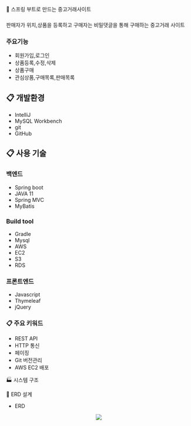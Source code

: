 🛒 스프링 부트로 만드는 중고거래사이트
### 
판매자가 위치,상품을 등록하고 구매자는 비밀댓글을 통해 구매하는 중고거래 사이트
### 주요기능
* 회원가입,로그인
* 상품등록,수정,삭제
* 상품구매 
* 관심상품,구매목록,판매목록
## 📋 개발환경
* IntelliJ
* MySQL Workbench
* git
* GitHub
## 📋 사용 기술
### 백엔드
* Spring boot
* JAVA 11
* Spring MVC
* MyBatis
### Build tool
* Gradle
* Mysql
* AWS
* EC2
* S3
* RDS
### 프론트엔드
* Javascript
* Thymeleaf
* jQuery
### 📋 주요 키워드
* REST API
* HTTP 통신
* 페이징
* Git 버전관리
* AWS EC2 배포

🏭 시스템 구조

🔗 ERD 설계
*  ERD
<p align="center">
  <img src="https://github.com/k-mozzi/used_device_market_v2/assets/86914189/79804bff-1381-4e94-ac81-b81e8619abaa">
</p>
